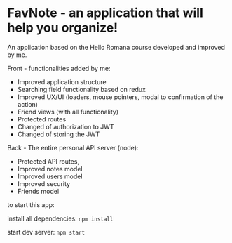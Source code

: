 # FavNote - an application that will help you organize!

An application based on the Hello Romana course developed and improved by me.

Front - functionalities added by me:
* Improved application structure
* Searching field functionality based on redux
* Improved UX/UI (loaders, mouse pointers, modal to confirmation of the action)
* Friend views (with all functionality)
* Protected routes 
* Changed of authorization to JWT
* Changed of storing the JWT  

Back - The entire personal API server (node): 
* Protected API routes,
* Improved notes model
* Improved users model
* Improved security
* Friends model




to start this app:

install all dependencies: ``npm install``

start dev server: ``npm start``
